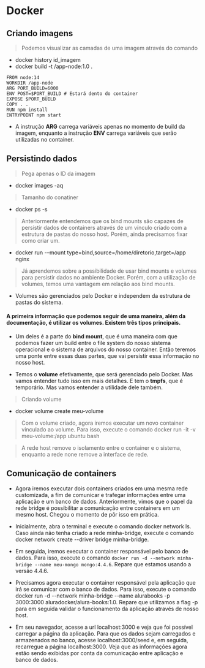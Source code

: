 # Docker

## Criando imagens
> Podemos visualizar as camadas de uma imagem através do comando
- docker history id_imagem
- docker build -t <seu-nome-de-usuario-do-docker-hub>/app-node:1.0 .
```
FROM node:14
WORKDIR /app-node
ARG PORT_BUILD=6000
ENV POST=$PORT_BUILD # Estará dento do container
EXPOSE $PORT_BUILD
COPY . .
RUN npm install
ENTRYPOINT npm start
```

- A instrução **ARG** carrega variáveis apenas no momento de build da imagem, enquanto a instrução **ENV** carrega variáveis que serão utilizadas no container.

## Persistindo dados
> Pega apenas o ID da imagem
- docker images -aq

> Tamanho do conatiner
- docker ps -s

> Anteriormente entendemos que os bind mounts são capazes de persistir dados de containers através de um vínculo criado com a estrutura de pastas do nosso host. Porém, ainda precisamos fixar como criar um.
- docker run -–mount type=bind,source=/home/diretorio,target=/app nginx

> Já aprendemos sobre a possibilidade de usar bind mounts e volumes para persistir dados no ambiente Docker. Porém, com a utilização de volumes, temos uma vantagem em relação aos bind mounts.
- Volumes são gerenciados pelo Docker e independem da estrutura de pastas do sistema.

#### A primeira informação que podemos seguir de uma maneira, além da documentação, é utilizar os volumes. Existem três tipos principais.

- Um deles é a parte do **bind mount**, que é uma maneira com que podemos fazer um build entre o file system do nosso sistema operacional e o sistema de arquivos do nosso container. Então teremos uma ponte entre essas duas partes, que vai persistir essa informação no nosso host.

- Temos o **volume** efetivamente, que será gerenciado pelo Docker. Mas vamos entender tudo isso em mais detalhes. E tem o **tmpfs**, que é temporário. Mas vamos entender a utilidade dele também.



> Criando volume
- docker volume create meu-volume

> Com o volume criado, agora iremos executar um novo container vinculado ao volume. Para isso, execute o comando docker run -it -v meu-volume:/app ubuntu bash

> A rede host remove o isolamento entre o container e o sistema, enquanto a rede none remove a interface de rede.

## Comunicação de containers
- Agora iremos executar dois containers criados em uma mesma rede customizada, a fim de comunicar e trafegar informações entre uma aplicação e um banco de dados. Anteriormente, vimos que o papel da rede bridge é possibilitar a comunicação entre containers em um mesmo host. Chegou o momento de pôr isso em prática.

- Inicialmente, abra o terminal e execute o comando docker network ls. Caso ainda não tenha criado a rede minha-bridge, execute o comando docker network create --driver bridge minha-bridge.

- Em seguida, iremos executar o container responsável pelo banco de dados. Para isso, execute o comando `docker run -d --network minha-bridge --name meu-mongo mongo:4.4.6`. Repare que estamos usando a versão 4.4.6.

- Precisamos agora executar o container responsável pela aplicação que irá se comunicar com o banco de dados. Para isso, execute o comando docker run -d --network minha-bridge --name alurabooks -p 3000:3000 aluradocker/alura-books:1.0. Repare que utilizamos a flag -p para em seguida validar o funcionamento da aplicação através de nosso host.

- Em seu navegador, acesse a url localhost:3000 e veja que foi possível carregar a página da aplicação. Para que os dados sejam carregados e armazenados no banco, acesse localhost:3000/seed e, em seguida, recarregue a página localhost:3000. Veja que as informações agora estão sendo exibidas por conta da comunicação entre aplicação e banco de dados.

